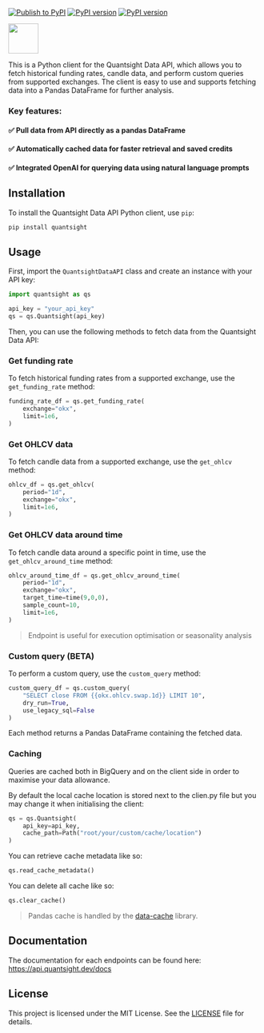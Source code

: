 [![Publish to PyPI](https://github.com/Unsigned-Research/quantsight-client/actions/workflows/publish-to-pypi.yml/badge.svg?branch=master)](https://github.com/Unsigned-Research/quantsight-client/actions/workflows/publish-to-pypi.yml)
[![PyPI version](https://badge.fury.io/py/quantsight.svg)](https://badge.fury.io/py/quantsight)
[![PyPI version](https://img.shields.io/badge/Quantsight-Visit%20Website-blue.svg)](https://www.quantsight.dev/)

<img height="60" src="https://www.quantsight.dev/static/media/trades.2cd0b7149637f5303dd5.png"/>

This is a Python client for the Quantsight Data API, which allows you to fetch historical funding rates, candle data, and perform custom queries from supported exchanges. The client is easy to use and supports fetching data into a Pandas DataFrame for further analysis.

### Key features:


#### ✅ Pull data from API directly as a pandas DataFrame
#### ✅ Automatically cached data for faster retrieval and saved credits
#### ✅ Integrated OpenAI for querying data using natural language prompts


## Installation

To install the Quantsight Data API Python client, use `pip`:

```bash
pip install quantsight
```

## Usage

First, import the `QuantsightDataAPI` class and create an instance with your API key:

```python
import quantsight as qs

api_key = "your_api_key"
qs = qs.Quantsight(api_key)
```

Then, you can use the following methods to fetch data from the Quantsight Data API:

### Get funding rate

To fetch historical funding rates from a supported exchange, use the `get_funding_rate` method:

```python
funding_rate_df = qs.get_funding_rate(
    exchange="okx",
    limit=1e6,
)
```

### Get OHLCV data

To fetch candle data from a supported exchange, use the `get_ohlcv` method:

```python
ohlcv_df = qs.get_ohlcv(
    period="1d",
    exchange="okx",
    limit=1e6,
)
```

### Get OHLCV data around time

To fetch candle data around a specific point in time, use the `get_ohlcv_around_time` method:

```python
ohlcv_around_time_df = qs.get_ohlcv_around_time(
    period="1d",
    exchange="okx",
    target_time=time(9,0,0),
    sample_count=10,
    limit=1e6,
)
```

> Endpoint is useful for execution optimisation or seasonality analysis

### Custom query (BETA)

To perform a custom query, use the `custom_query` method:

```python
custom_query_df = qs.custom_query(
    "SELECT close FROM {{okx.ohlcv.swap.1d}} LIMIT 10", 
    dry_run=True, 
    use_legacy_sql=False
)
```

Each method returns a Pandas DataFrame containing the fetched data.

### Caching

Queries are cached both in BigQuery and on the client side in order to maximise your data allowance.

By default the local cache location is stored next to the clien.py file but you may change it when initialising the 
client:

```python
qs = qs.Quantsight(
    api_key=api_key,
    cache_path=Path("root/your/custom/cache/location")
)
```

You can retrieve cache metadata like so:
```python
qs.read_cache_metadata()
```

You can delete all cache like so:
```python
qs.clear_cache()
```

> Pandas cache is handled by the [data-cache](https://pypi.org/project/data-cache/) library.

## Documentation

The documentation for each endpoints can be found here: https://api.quantsight.dev/docs

## License

This project is licensed under the MIT License. See the [LICENSE](LICENSE) file for details.
